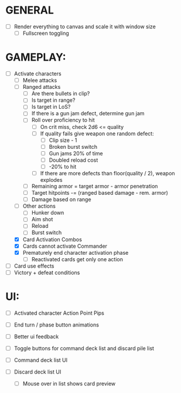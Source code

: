 # GENERAL
- [ ] Render everything to canvas and scale it with window size
    - [ ] Fullscreen toggling

# GAMEPLAY:
- [ ] Activate characters
    - [ ] Melee attacks
    - [ ] Ranged attacks
        - [ ] Are there bullets in clip?
        - [ ] Is target in range?
        - [ ] Is target in LoS?
        - [ ] If there is a gun jam defect, determine gun jam
        - [ ] Roll over proficiency to hit
            - [ ] On crit miss, check 2d6 <= quality
            - [ ] If quality fails give weapon one random defect:
                - [ ] Clip size - 1
                - [ ] Broken burst switch
                - [ ] Gun jams 20% of time
                - [ ] Doubled reload cost
                - [ ] -20% to hit
            - [ ] If there are more defects than floor(quality / 2), weapon explodes  
        - [ ] Remaining armor = target armor - armor penetration
        - [ ] Target hitpoints -= (ranged based damage - rem. armor)
        - [ ] Damage based on range 
    - [ ] Other actions
         - [ ] Hunker down
         - [ ] Aim shot
         - [ ] Reload
         - [ ] Burst switch
    - [X] Card Activation Combos
    - [X] Cards cannot activate Commander
    - [X] Prematurely end character activation phase
        - [ ] Reactivated cards get only one action
- [ ] Card use effects
- [ ] Victory + defeat conditions

# UI:

- [ ] Activated character Action Point Pips

- [ ] End turn / phase button animations
- [ ] Better ui feedback
- [ ] Toggle buttons for command deck list and discard pile list
- [ ] Command deck list UI
- [ ] Discard deck list UI
    - [ ] Mouse over in list shows card preview